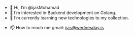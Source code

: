 - 👋 Hi, I’m @ijasMohamad
- 👀 I’m interested in Backend development on Golang.
- 🌱 I’m currently learning new technologies to my collection.
<!-- - 💞️ I’m looking to collaborate on ... -->
- 📫 How to reach me gmail: ijas@wednesday.is

<!---
ijasMohamad/ijasMohamad is a ✨ special ✨ repository because its `README.md` (this file) appears on your GitHub profile.
You can click the Preview link to take a look at your changes.
--->

